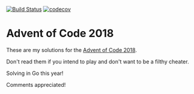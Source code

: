 [![Build Status](https://travis-ci.org/jmhobbs/advent-of-code-2018.svg?branch=master)](https://travis-ci.org/jmhobbs/advent-of-code-2018) [![codecov](https://codecov.io/gh/jmhobbs/advent-of-code-2018/branch/master/graph/badge.svg)](https://codecov.io/gh/jmhobbs/advent-of-code-2018)

# Advent of Code 2018

These are my solutions for the [Advent of Code 2018](https://adventofcode.com/2018).

Don't read them if you intend to play and don't want to be a filthy cheater.

Solving in Go this year!

Comments appreciated!
